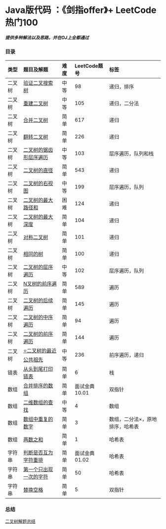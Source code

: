 # Java版代码 ：《剑指offer》+ LeetCode 热门100

##### 提供多种解法以及思路，并在OJ上全都通过


### 目录

|类型|题目及解题|难度|LeetCode题号| 标签|
|:------------|:----|:----|:----|:----|
|二叉树|[验证二叉搜索树](https://github.com/YinJiangyi/LeetCode/blob/main/src/main/java/com/my/Tree/BinarySearchTree.java)|中等|98|递归，排序|
|二叉树|[重建二叉树](https://github.com/YinJiangyi/LeetCode/blob/main/src/main/java/com/my/Tree/BuildTree.java)|中等|105|递归，二分法||
|二叉树|[合并二叉树](https://github.com/YinJiangyi/LeetCode/blob/main/src/main/java/com/my/Tree/MergeTwoTree.java)|简单|617|递归|
|二叉树|[翻转二叉树](https://leetcode-cn.com/problems/invert-binary-tree/)|简单|226|递归|
|二叉树|[二叉树的锯齿形层序遍历](https://github.com/YinJiangyi/LeetCode/blob/main/src/main/java/com/my/Tree/ZigzaglevelOrder.java)|中等|103|层序遍历，队列和栈|
|二叉树|[二叉树的直径](https://github.com/YinJiangyi/LeetCode/blob/main/src/main/java/com/my/Tree/DiameterOfTree.java)|简单|543|递归|
|二叉树|[二叉树的右视图](https://github.com/YinJiangyi/LeetCode/blob/main/src/main/java/com/my/Tree/RightSightView.java)|中等|199|层序遍历，队列|
|二叉树|[二叉树的最大路径和](https://github.com/YinJiangyi/LeetCode/blob/main/src/main/java/com/my/Tree/MaxSumOfPath.java)|困难|124|递归|
|二叉树|[二叉树的最大深度](https://github.com/YinJiangyi/LeetCode/blob/main/src/main/java/com/my/Tree/MaxDepth.java)|简单|104|递归|
|二叉树|[对称二叉树](https://github.com/YinJiangyi/LeetCode/blob/main/src/main/java/com/my/Tree/SymmetricTree.java)|简单|101|递归|
|二叉树|[相同的树](https://github.com/YinJiangyi/LeetCode/blob/main/src/main/java/com/my/Tree/SameTree.java)|简单|100|递归|
|二叉树|[二叉树的层序遍历](https://github.com/YinJiangyi/LeetCode/blob/main/src/main/java/com/my/Tree/OrderReversal.java)|中等|102|层序遍历，队列|
|二叉树|[N叉树的前序遍历](https://github.com/YinJiangyi/LeetCode/blob/main/src/main/java/com/my/Tree/OrderReversal.java)|简单|589|遍历|
|二叉树|[二叉树的后续遍历](https://github.com/YinJiangyi/LeetCode/blob/main/src/main/java/com/my/Tree/OrderReversal.java)|简单|145|遍历|
|二叉树|[二叉树的中序遍历](https://github.com/YinJiangyi/LeetCode/blob/main/src/main/java/com/my/Tree/OrderReversal.java)|简单|94|遍历|
|二叉树|[二叉树的前序遍历](https://github.com/YinJiangyi/LeetCode/blob/main/src/main/java/com/my/Tree/OrderReversal.java)|简单|144|遍历|
|二叉树|[⭐️二叉树的最近公共祖先](https://leetcode-cn.com/problems/lowest-common-ancestor-of-a-binary-tree/)|中等|236|前序遍历，递归|
|链表|[从头到尾打印链表](https://leetcode-cn.com/problems/cong-wei-dao-tou-da-yin-lian-biao-lcof/)|简单|6|栈|
|数组|[合并排序的数组](https://leetcode-cn.com/problems/sorted-merge-lcci/)|简单|面试金典10.01|双指针|
|数组|[二维数组的查找](https://leetcode-cn.com/problems/er-wei-shu-zu-zhong-de-cha-zhao-lcof/)|中等|4|数组|
|数组|[数组中重复的数字](https://leetcode-cn.com/problems/shu-zu-zhong-zhong-fu-de-shu-zi-lcof/)|简单|3|数组，二分法×，原地排序，哈希表|
|数组|[两数之和](https://leetcode-cn.com/problems/two-sum/)|简单|1|哈希表|
|字符串|[判断是否互为字符重排](https://leetcode-cn.com/problems/check-permutation-lcci/)|简单|面试金典01.02|哈希表|
|字符串|[第一个只出现一次的字符](https://leetcode-cn.com/problems/di-yi-ge-zhi-chu-xian-yi-ci-de-zi-fu-lcof/)|简单|50|哈希表|
|字符串|[替换空格](https://leetcode-cn.com/problems/ti-huan-kong-ge-lcof/)|简单|5|双指针|

### 总结
[二叉树解题总结](https://github.com/YinJiangyi/LeetCode/blob/main/%E6%80%BB%E7%BB%93/%E4%BA%8C%E5%8F%89%E6%A0%91.md)
